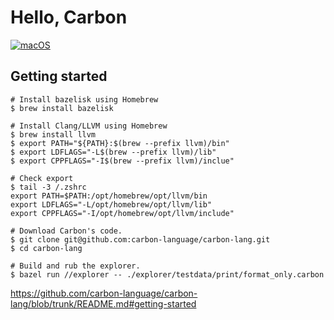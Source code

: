 # Hello, Carbon

[![macOS](https://img.shields.io/badge/macOS-Monterey-black)](https://developer.apple.com/macos/)

## Getting started

```
# Install bazelisk using Homebrew
$ brew install bazelisk

# Install Clang/LLVM using Homebrew
$ brew install llvm
$ export PATH="${PATH}:$(brew --prefix llvm)/bin"
$ export LDFLAGS="-L$(brew --prefix llvm)/lib"
$ export CPPFLAGS="-I$(brew --prefix llvm)/inclue"

# Check export
$ tail -3 /.zshrc
export PATH=$PATH:/opt/homebrew/opt/llvm/bin
export LDFLAGS="-L/opt/homebrew/opt/llvm/lib"
export CPPFLAGS="-I/opt/homebrew/opt/llvm/include"

# Download Carbon's code.
$ git clone git@github.com:carbon-language/carbon-lang.git
$ cd carbon-lang

# Build and rub the explorer.
$ bazel run //explorer -- ./explorer/testdata/print/format_only.carbon
```

https://github.com/carbon-language/carbon-lang/blob/trunk/README.md#getting-started

